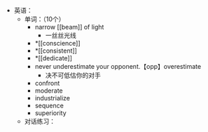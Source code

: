 - 英语：
	- 单词：（10个）
		- narrow [[beam]] of light
			- 一丝丝光线
		- *[[conscience]]
		- *[[consistent]]
		- *[[dedicate]]
		- never underestimate your opponent.【opp】overestimate
			- 决不可低估你的对手
		- confront
		- moderate
		- industrialize
		- sequence
		- superiority
	- 对话练习：